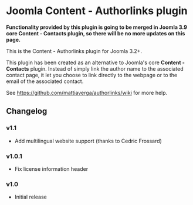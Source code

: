# Joomla Content - Authorlinks plugin

**Functionality provided by this plugin is going to be merged in Joomla 3.9 core Content - Contacts plugin, so there will be no more updates on this page.**

This is the Content - Authorlinks plugin for Joomla 3.2+.

This plugin has been created as an alternative to Joomla's core **Content - Contacts** plugin. Instead of simply link the author name to the associated contact page, it let you choose to link directly to the webpage or to the email of the associated contact.

See https://github.com/mattiaverga/authorlinks/wiki for more help.

## Changelog
### v1.1
* Add multilingual website support (thanks to Cedric Frossard)

### v1.0.1
* Fix license information header

### v1.0
* Initial release
